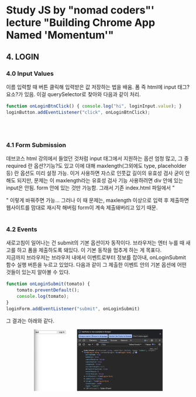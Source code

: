# Study JS by "nomad coders"' lecture "Building Chrome App Named 'Momentum'"

## 4. LOGIN
### 4.0 Input Values
이름 입력할 때 버튼 클릭해 입력받은 값 저장하는 법을 배움. 폼 즉 html에 input 태그?요소?가 있음. 이걸 querySelector로 찾아와 다음과 같이 처리.
```javascript
function onLoginBtnClick() { console.log("hi", loginInput.value); }
loginButton.addEventListener("click", onLoginBtnClick);
```
<br><br>


### 4.1 Form Submission
데브코스 html 강의에서 들었던 것처럼 input 태그에서 지원하는 옵션 엄청 많고, 그 중 required 란 옵션?기능?도 있고 이에 대해 maxlength(그외에도 type, placeholder 등) 란 옵션도 미리 설정 가능. 이거 사용하면 자스로 인풋값 길이의 유효성 검사 굳이 안해도 되지만, 문제는 이 maxlength라는 유효성 검사 기능 사용하려면 div 안에 있는 input은 안됨. form 안에 있는 것만 가능함. 그래서 기존 index.html 파일에서 "<form id="login-form">" 이렇게 바꿔주면 가능... 그러나 이 때 문제는, maxlength 이상으로 입력 후 제출하면 웹사이트를 맘대로 재시작 해버림 form이 계속 제출돼버리고 있기 때문.
<br><br>


### 4.2 Events
새로고침이 일어나는 건 submit의 기본 옵션이자 동작이다. 브라우저는 엔터 누를 때 새고를 하고 폼을 제출하도록 돼있다. 이 기본 동작을 멈추게 하는 게 목표다.<br>
지금까지 브라우저는 브라우저 내에서 이벤트로부터 정보를 잡아내, onLoginSubmit 함수 실행 버튼을 누르고 있었다. 다음과 같이 그 제출한 이벤트 안의 기본 옵션에 어떤 것들이 있는지 알아볼 수 있다.
```javascript
function onLoginSubmit(tomato) {
    tomato.preventDefault();
    console.log(tomato);
}
loginForm.addEventListener("submit", onLoginSubmit)
```
그 결과는 아래와 같다.<br>
<div align="center">
<img width="70%" src="readme-img/img1.png">
</div>
<br>

